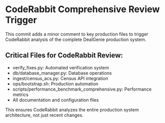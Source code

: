 # CodeRabbit Comprehensive Review Trigger

This commit adds a minor comment to key production files to trigger 
CodeRabbit analysis of the complete DealGenie production system.

## Critical Files for CodeRabbit Review:
- verify_fixes.py: Automated verification system
- db/database_manager.py: Database operations  
- ingest/census_acs.py: Census API integration
- ops/bootstrap.sh: Production automation
- scripts/performance_benchmark_comprehensive.py: Performance metrics
- All documentation and configuration files

This ensures CodeRabbit analyzes the entire production system architecture,
not just recent changes.
